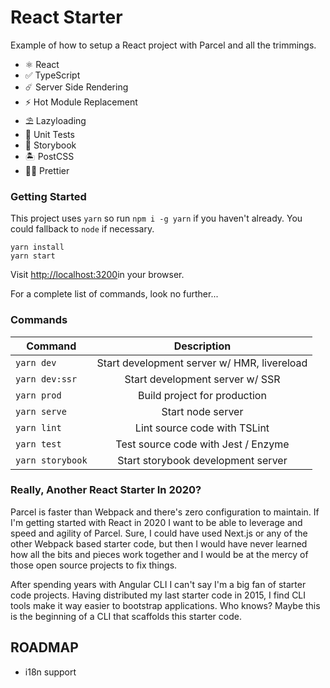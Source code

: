 # React Starter

Example of how to setup a React project with Parcel and all the trimmings.

- ⚛ React
- ✅ TypeScript
- ☄️ Server Side Rendering
- ⚡️ Hot Module Replacement
- ⛱ Lazyloading
- 🧪 Unit Tests
- 📖 Storybook
- 🏝 PostCSS
- 💇‍♂️ Prettier

### Getting Started

This project uses `yarn` so run `npm i -g yarn` if you haven't already. You could fallback to `node` if necessary.

```
yarn install
yarn start
```

Visit [http://localhost:3200](http://localhost:3200)in your browser.

For a complete list of commands, look no further...

### Commands

| Command          |                 Description                 |
| ---------------- | :-----------------------------------------: |
| `yarn dev`       | Start development server w/ HMR, livereload |
| `yarn dev:ssr`   |       Start development server w/ SSR       |
| `yarn prod`      |        Build project for production         |
| `yarn serve`     |              Start node server              |
| `yarn lint`      |        Lint source code with TSLint         |
| `yarn test`      |     Test source code with Jest / Enzyme     |
| `yarn storybook` |     Start storybook development server      |

### Really, Another React Starter In 2020?

Parcel is faster than Webpack and there's zero configuration to maintain. If I'm getting started with React in 2020 I want to be able to leverage and speed and agility of Parcel. Sure, I could have used Next.js or any of the other Webpack based starter code, but then I would have never learned how all the bits and pieces work together and I would be at the mercy of those open source projects to fix things.

After spending years with Angular CLI I can't say I'm a big fan of starter code projects. Having distributed my last starter code in 2015, I find CLI tools make it way easier to bootstrap applications. Who knows? Maybe this is the beginning of a CLI that scaffolds this starter code.

## ROADMAP

- i18n support
